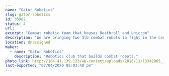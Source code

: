 ```yaml
---
name: "Gator Robotics"
slug: gator-robotics
id: 36982
status: 4
url: 
excerpt: "Combat robotic team that houses Deathroll and Unicron"
description: "We are bringing two 3lb combat robots to fight in the competition."
location: Unassigned
maker:
  - name: "Gator Robotics"
    description: "Robotics club that builds combat robots."
photo_link: http://104.41.139.123/wp-content/uploads/2018/11/13342865_1372233216125643_6208682043170332265_n.jpg
last-exported: "07/04/2020 05:03:40 pm"
---
```

